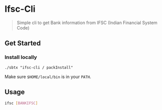 # Ifsc-Cli

> Simple cli to get Bank information from IFSC (Indian Financial System Code)

## Get Started

### Install locally

```shell
./sbtx "ifsc-cli / packInstall"
```

Make sure `$HOME/local/bin` is in your `PATH`.

## Usage

```sh
ifsc [BANKIFSC]
```
